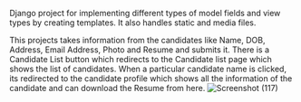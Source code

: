 Django project for implementing different types of model fields and view types by creating templates. It also handles static and media files.

This projects takes information from the candidates like Name, DOB, Address, Email Address, Photo and Resume and submits it. 
There is a Candidate List button which redirects to the Candidate list page which shows the list of candidates.
When a particular candidate name is clicked, its redirected to the candidate profile which shows all the information of the candidate and can download the Resume from here.
![Screenshot (117)](https://github.com/sanyamk23/resume_uploader/assets/124618873/5cb9cc71-4ac3-4dd1-8fd3-ccde1f3c85aa)
